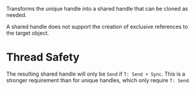 Transforms the unique handle into a shared handle that can be cloned as needed.

A shared handle does not support the creation of exclusive references to the target object.

# Thread Safety

The resulting shared handle will only be `Send` if `T: Send + Sync`. This is a stronger
requirement than for unique handles, which only require `T: Send`.